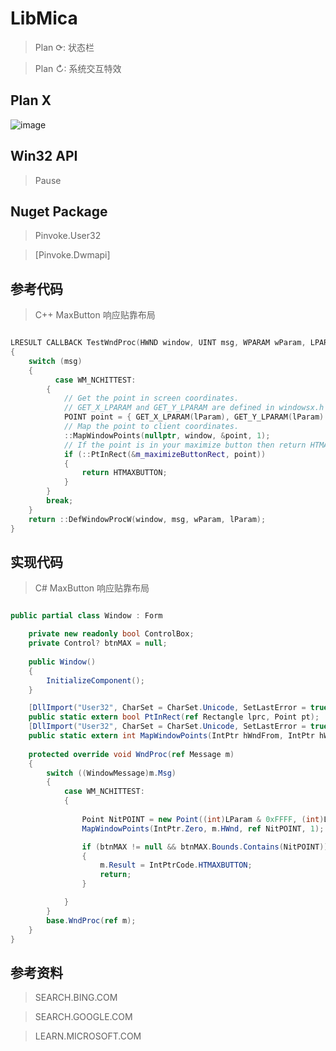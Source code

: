 # LibMica

> Plan ⟳: 状态栏

> Plan ↻: 系统交互特效

## Plan X

![image](https://user-images.githubusercontent.com/78424351/185796695-81eb8401-bc91-4dcd-b940-90eab628165d.png)

## Win32 API

> Pause

## Nuget Package

> Pinvoke.User32

> [Pinvoke.Dwmapi]

## 参考代码

> C++ MaxButton 响应贴靠布局

```C++

LRESULT CALLBACK TestWndProc(HWND window, UINT msg, WPARAM wParam, LPARAM lParam)
{
    switch (msg)
    {
          case WM_NCHITTEST:
        {
            // Get the point in screen coordinates.
            // GET_X_LPARAM and GET_Y_LPARAM are defined in windowsx.h
            POINT point = { GET_X_LPARAM(lParam), GET_Y_LPARAM(lParam) };
            // Map the point to client coordinates.
            ::MapWindowPoints(nullptr, window, &point, 1);
            // If the point is in your maximize button then return HTMAXBUTTON
            if (::PtInRect(&m_maximizeButtonRect, point))
            {
                return HTMAXBUTTON;
            }
        }
        break;
    }
    return ::DefWindowProcW(window, msg, wParam, lParam);
}

```
## 实现代码

> C# MaxButton 响应贴靠布局

```C#

public partial class Window : Form

    private new readonly bool ControlBox; 
    private Control? btnMAX = null;
    
    public Window()
    {
        InitializeComponent();
    }

    [DllImport("User32", CharSet = CharSet.Unicode, SetLastError = true)]
    public static extern bool PtInRect(ref Rectangle lprc, Point pt);
    [DllImport("User32", CharSet = CharSet.Unicode, SetLastError = true)]
    public static extern int MapWindowPoints(IntPtr hWndFrom, IntPtr hWndTo, ref Point lpPoints, [MarshalAs(UnmanagedType.U4)] int cPoints);
    
    protected override void WndProc(ref Message m)
    {
        switch ((WindowMessage)m.Msg)
        {
            case WM_NCHITTEST:
            {
            
                Point NitPOINT = new Point((int)LParam & 0xFFFF, (int)LParam >> 16 & 0xFFFF);
                MapWindowPoints(IntPtr.Zero, m.HWnd, ref NitPOINT, 1);

                if (btnMAX != null && btnMAX.Bounds.Contains(NitPOINT))
                {
                    m.Result = IntPtrCode.HTMAXBUTTON;
                    return;
                }

            }
        }
        base.WndProc(ref m);
    }
}

```

## 参考资料

> SEARCH.BING.COM

> SEARCH.GOOGLE.COM

> LEARN.MICROSOFT.COM
